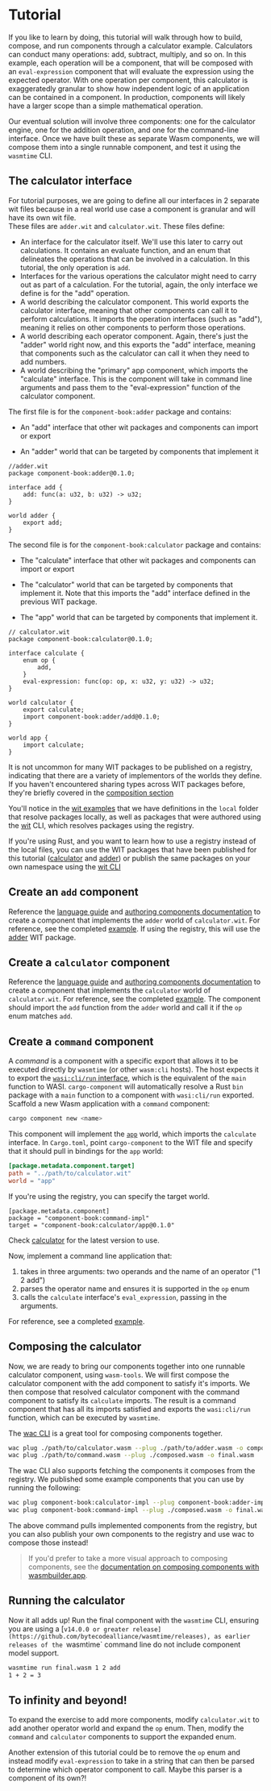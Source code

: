 # Tutorial

If you like to learn by doing, this tutorial will walk through how to build, compose, and run
components through a calculator example. Calculators can conduct many operations: add, subtract,
multiply, and so on. In this example, each operation will be a component, that will be composed with
an `eval-expression` component that will evaluate the expression using the expected operator. With
one operation per component, this calculator is exaggeratedly granular to show how independent logic
of an application can be contained in a component. In production, components will likely have a
larger scope than a simple mathematical operation.

Our eventual solution will involve three components: one for the calculator engine, one for the
addition operation, and one for the command-line interface. Once we have built these as separate
Wasm components, we will compose them into a single runnable component, and test it using the
`wasmtime` CLI.

## The calculator interface

For tutorial purposes, we are going to define all our interfaces in 2 separate wit files because in a real world use case a component is granular and will have its own wit file.  
These files are `adder.wit` and `calculator.wit`. These files define:

* An interface for the calculator itself.  We'll use this later to carry out calculations. It
  contains an evaluate function, and an enum that delineates the operations that can be involved in
  a calculation. In this tutorial, the only operation is `add`.
* Interfaces for the various operations the calculator might need to carry out as part of a
  calculation. For the tutorial, again, the only interface we define is for the "add" operation.
* A world describing the calculator component. This world exports the calculator interface, meaning
  that other components can call it to perform calculations. It imports the operation interfaces
  (such as "add"), meaning it relies on other components to perform those operations.
* A world describing each operator component. Again, there's just the "adder" world right now, and
  this exports the "add" interface, meaning that components such as the calculator can call it when
  they need to add numbers.
* A world describing the "primary" app component, which imports the "calculate" interface. This is
  the component will take in command line arguments and pass them to the "eval-expression" function
  of the calculator component.

The first file is for the `component-book:adder` package and contains:

* An "add" interface that other wit packages and components can import or export

* An "adder" world that can be targeted by components that implement it

```wit
//adder.wit
package component-book:adder@0.1.0;

interface add {
    add: func(a: u32, b: u32) -> u32;
}

world adder {
    export add;
}
```

The second file is for the `component-book:calculator` package and contains:

* The "calculate" interface that other wit packages and components can import or export

* The "calculator" world that can be targeted by components that implement it.  Note that this imports the "add" interface defined in the previous WIT package.

* The "app" world that can be targeted by components that implement it.

```wit
// calculator.wit
package component-book:calculator@0.1.0;

interface calculate {
    enum op {
        add,
    }
    eval-expression: func(op: op, x: u32, y: u32) -> u32;
}

world calculator {
    export calculate;
    import component-book:adder/add@0.1.0;
}

world app {
    import calculate;
}

```

It is not uncommon for many WIT packages to be published on a registry, indicating that there are a variety of implementors of the worlds they define.  If you haven't encountered sharing types across WIT packages before, they're briefly covered in the [composition section](./creating-and-consuming/composing.md)

You'll notice in the [wit examples](https://github.com/bytecodealliance/component-docs/tree/main/component-model/examples/tutorial/wit) that we have definitions in the `local` folder that resolve packages locally, as well as packages that were authored using the [wit](https://github.com/bytecodealliance/cargo-component/tree/main/crates/wit) CLI, which resolves packages using the registry.

If you're using Rust, and you want to learn how to use a registry instead of the local files, you can use the WIT packages that have been published for this tutorial ([calculator](https://wa.dev/component-book:calculator) and [adder](https://wa.dev/component-book:adder)) or publish the same packages on your own namespace using the [wit CLI](./creating-and-consuming/distributing.md#using-warg-registries-for-wit-packages-with-the-wit-cli)

## Create an `add` component

Reference the [language guide](language-support.md) and [authoring components
documentation](creating-and-consuming/authoring.md) to create a component that implements the
`adder` world of `calculator.wit`. For reference, see the completed
[example](https://github.com/bytecodealliance/component-docs/tree/main/component-model/examples/tutorial/adder/).  If using the registry, this will use the [adder](https://wa.dev/component-book:adder) WIT package.

## Create a `calculator` component

Reference the [language guide](language-support.md) and [authoring components
documentation](creating-and-consuming/authoring.md) to create a component that implements the
`calculator` world of `calculator.wit`. For reference, see the completed
[example](https://github.com/bytecodealliance/component-docs/tree/main/component-model/examples/tutorial/calculator/). The component should import the `add` function from the
`adder` world and call it if the `op` enum matches `add`.

## Create a `command` component

A _command_ is a component with a specific export that allows it to be executed directly by
`wasmtime` (or other `wasm:cli` hosts). The host expects it to export the [`wasi:cli/run`
interface](https://github.com/WebAssembly/wasi-cli/blob/main/wit/run.wit), which is the equivalent
of the `main` function to WASI. `cargo-component` will automatically resolve a Rust `bin` package
with a `main` function to a component with `wasi:cli/run` exported. Scaffold a new Wasm application
with a `command` component:

```sh
cargo component new <name>
```

This component will implement the [`app`](https://github.com/bytecodealliance/component-docs/tree/main/component-model/examples/tutorial/wit/calculator.wit) world, which
imports the `calculate` interface. In `Cargo.toml`, point `cargo-component` to the WIT file and
specify that it should pull in bindings for the `app` world:

```toml
[package.metadata.component.target]
path = "../path/to/calculator.wit"
world = "app"
```

If you're using the registry, you can specify the target world.
```
[package.metadata.component]
package = "component-book:command-impl"
target = "component-book:calculator/app@0.1.0"
```

Check [calculator](https://wa.dev/component-book:calculator) for the latest version to use.

Now, implement a command line application that:

1. takes in three arguments: two operands and the name of an operator ("1 2 add")
2. parses the operator name and ensures it is supported in the `op` enum
3. calls the `calculate` interface's `eval_expression`, passing in the arguments.

For reference, see a completed [example](https://github.com/bytecodealliance/component-docs/tree/main/component-model/examples/tutorial/command/).

## Composing the calculator

Now, we are ready to bring our components together into one runnable calculator component, using
`wasm-tools`. We will first compose the calculator component with the add component to satisfy it's
imports. We then compose that resolved calculator component with the command component to satisfy
its `calculate` imports. The result is a command component that has all its imports satisfied and
exports the `wasi:cli/run` function, which can be executed by `wasmtime`.

The [wac CLI](https://github.com/bytecodealliance/wac) is a great tool for composing components together.

```sh
wac plug ./path/to/calculator.wasm --plug ./path/to/adder.wasm -o composed.wasm
wac plug ./path/to/command.wasm --plug ./composed.wasm -o final.wasm
```

The wac CLI also supports fetching the components it composes from the registry.  We published some example components that you can use by running the following:

```sh
wac plug component-book:calculator-impl --plug component-book:adder-impl -o composed.wasm
wac plug component-book:command-impl --plug ./composed.wasm -o final.wasm
```

The above command pulls implemented components from the registry, but you can also publish your own components to the registry and use wac to compose those instead!

> If you'd prefer to take a more visual approach to composing components, see the [documentation on
> composing components with
> wasmbuilder.app](creating-and-consuming/composing.md#composing-components-with-a-visual-interface).

## Running the calculator

Now it all adds up! Run the final component with the `wasmtime` CLI, ensuring you are using a
[`v14.0.0 or greater release](https://github.com/bytecodealliance/wasmtime/releases), as earlier releases of
the `wasmtime` command line do not include component model support.

```sh
wasmtime run final.wasm 1 2 add
1 + 2 = 3
```

## To infinity and beyond!

To expand the exercise to add more components, modify `calculator.wit` to add another operator world
and expand the `op` enum. Then, modify the `command` and `calculator` components to support the
expanded enum.

Another extension of this tutorial could be to remove the `op` enum and instead modify
`eval-expression` to take in a string that can then be parsed to determine which operator component
to call. Maybe this parser is a component of its own?!
